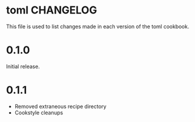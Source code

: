 # toml CHANGELOG

This file is used to list changes made in each version of the toml cookbook.

# 0.1.0

Initial release.

# 0.1.1

- Removed extraneous recipe directory
- Cookstyle cleanups
